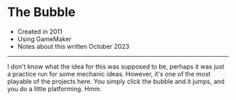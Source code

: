 # The Bubble
- Created in 2011
- Using GameMaker
- Notes about this written October 2023
---
I don't know what the idea for this was supposed to be, perhaps it was just a practice run for some mechanic ideas. However, it's one of the most playable of the projects here. You simply click the bubble and it jumps, and you do a little platforming. Hmm.
